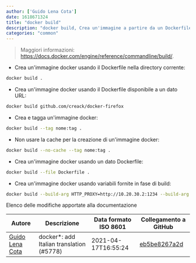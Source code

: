 ```yaml
---
author: ['Guido Lena Cota']
date: 1618671324
title: "docker build"
description: "docker build, Crea un'immagine a partire da un Dockerfile. La creazione di un'immagine docker è chiamata build."
categories: "common"
---
```

> Maggiori informazioni: <https://docs.docker.com/engine/reference/commandline/build/>.

- Crea un'immagine docker usando il Dockerfile nella directory corrente:

```bash
docker build .
```

- Crea un'immagine docker usando il Dockerfile disponibile a un dato URL:

```bash
docker build github.com/creack/docker-firefox
```

- Crea e tagga un'immagine docker:

```bash
docker build --tag nome:tag .
```

- Non usare la cache per la creazione di un'immagine docker:

```bash
docker build --no-cache --tag nome:tag .
```

- Crea un'immagine docker usando un dato Dockerfile:

```bash
docker build --file Dockerfile .
```

- Crea un'immagine docker usando variabili fornite in fase di build:

```bash
docker build --build-arg HTTP_PROXY=http://10.20.30.2:1234 --build-arg FTP_PROXY=http://40.50.60.5:4567 .
```
Elenco delle modifiche apportate alla documentazione


Autore | Descrizione | Data formato ISO 8601 | Collegamento a GitHub
------|-----|-----|-----
[Guido Lena Cota](mailto:guido.lenacota@gmail.com) | docker*: add Italian translation (#5778) | 2021-04-17T16:55:24 | [eb5be8267a2d](https://github.com/tldr-pages/tldr/commit/eb5be8267a2ddd4ba4da205eb6cbd6cff38f520e)

